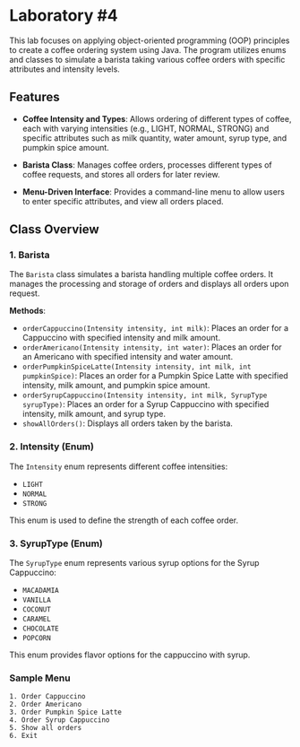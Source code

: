 # Laboratory #4

This lab focuses on applying object-oriented programming (OOP) principles to create a coffee ordering system using Java. The program utilizes enums and classes to simulate a barista taking various coffee orders with specific attributes and intensity levels.

## Features

- **Coffee Intensity and Types**: Allows ordering of different types of coffee, each with varying intensities (e.g., LIGHT, NORMAL, STRONG) and specific attributes such as milk quantity, water amount, syrup type, and pumpkin spice amount.
  
- **Barista Class**: Manages coffee orders, processes different types of coffee requests, and stores all orders for later review.

- **Menu-Driven Interface**: Provides a command-line menu to allow users to enter specific attributes, and view all orders placed.

## Class Overview

### 1. Barista
The `Barista` class simulates a barista handling multiple coffee orders. It manages the processing and storage of orders and displays all orders upon request.

**Methods**:
- `orderCappuccino(Intensity intensity, int milk)`: Places an order for a Cappuccino with specified intensity and milk amount.
- `orderAmericano(Intensity intensity, int water)`: Places an order for an Americano with specified intensity and water amount.
- `orderPumpkinSpiceLatte(Intensity intensity, int milk, int pumpkinSpice)`: Places an order for a Pumpkin Spice Latte with specified intensity, milk amount, and pumpkin spice amount.
- `orderSyrupCappuccino(Intensity intensity, int milk, SyrupType syrupType)`: Places an order for a Syrup Cappuccino with specified intensity, milk amount, and syrup type.
- `showAllOrders()`: Displays all orders taken by the barista.

### 2. Intensity (Enum)
The `Intensity` enum represents different coffee intensities:
- `LIGHT`
- `NORMAL`
- `STRONG`

This enum is used to define the strength of each coffee order.

### 3. SyrupType (Enum)
The `SyrupType` enum represents various syrup options for the Syrup Cappuccino:
- `MACADAMIA`
- `VANILLA`
- `COCONUT`
- `CARAMEL`
- `CHOCOLATE`
- `POPCORN`

This enum provides flavor options for the cappuccino with syrup.


### Sample Menu

```plaintext
1. Order Cappuccino
2. Order Americano
3. Order Pumpkin Spice Latte
4. Order Syrup Cappuccino
5. Show all orders
6. Exit
